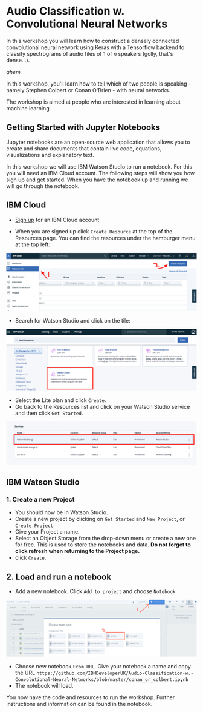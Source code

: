 # Audio Classification w. Convolutional Neural Networks

In this workshop you will learn how to construct a densely connected convolutional neural network using Keras with a Tensorflow backend to classify spectrograms of audio files of 1 of _n_ speakers (golly, that's dense...).

_ahem_

In this workshop, you'll learn how to tell which of two people is speaking - namely Stephen Colbert or Conan O'Brien - with neural networks.

The workshop is aimed at people who are interested in learning about machine learning.

## Getting Started with Jupyter Notebooks

Jupyter notebooks are an open-source web application that allows you to create and share documents that contain live code, equations, visualizations and explanatory text.

In this workshop we will use IBM Watson Studio to run a notebook. For this you will need an IBM Cloud account. The following steps will show you how sign up and get started. When you have the notebook up and running we will go through the notebook.

## IBM Cloud

- [Sign up](https://ibm.biz/qconibmcloud) for an IBM Cloud account

- When you are signed up click `Create Resource` at the top of the Resources page. You can find the resources under the hamburger menu at the top left:

 ![An image showing the locations of the 'Create Resource' button](images/resources.png)

- Search for Watson Studio and click on the tile:

![](images/studio.png)

- Select the Lite plan and click `Create`.
- Go back to the Resources list and click on your Watson Studio service and then click `Get Started`.

![An image if the IBM Cloud Catalog](images/launch.png)

## IBM Watson Studio

### 1. Create a new Project

- You should now be in Watson Studio.
- Create a new project by clicking on `Get Started` and `New Project`, or `Create Project`
- Give your Project a name.
- Select an Object Storage from the drop-down menu or create a new one for free. This is used to store the notebooks and data. **Do not forget to click refresh when returning to the Project page.**
- click `Create`.  

## 2. Load and run a notebook

-  Add a new notebook. Click `Add to project` and choose `Notebook`:

![An image showing the user how to create a notebook](images/addnotebook.png)

- Choose new notebook `From URL`. Give your notebook a name and copy the URL `https://github.com/IBMDeveloperUK/Audio-Classification-w.-Convolutional-Neural-Networks/blob/master/conan_or_colbert.ipynb`
-  The notebook will load.

You now have the code and resources to run the workshop. Further instructions and information can be found in the notebook.
